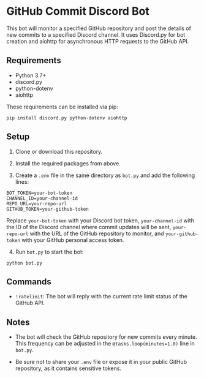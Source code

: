 # GitHub Commit Discord Bot

This bot will monitor a specified GitHub repository and post the details of new commits to a specified Discord channel. It uses Discord.py for bot creation and aiohttp for asynchronous HTTP requests to the GitHub API.

## Requirements

- Python 3.7+
- discord.py
- python-dotenv
- aiohttp

These requirements can be installed via pip:
```
pip install discord.py python-dotenv aiohttp
```

## Setup

1. Clone or download this repository.

2. Install the required packages from above.

3. Create a `.env` file in the same directory as `bot.py` and add the following lines:
```
BOT_TOKEN=your-bot-token
CHANNEL_ID=your-channel-id
REPO_URL=your-repo-url
GITHUB_TOKEN=your-github-token
```
Replace `your-bot-token` with your Discord bot token, `your-channel-id` with the ID of the Discord channel where commit updates will be sent, `your-repo-url` with the URL of the GitHub repository to monitor, and `your-github-token` with your GitHub personal access token.

4. Run `bot.py` to start the bot:
```
python bot.py
```

## Commands

- `!ratelimit`: The bot will reply with the current rate limit status of the GitHub API.

## Notes

- The bot will check the GitHub repository for new commits every minute. This frequency can be adjusted in the `@tasks.loop(minutes=1.0)` line in `bot.py`.

- Be sure not to share your `.env` file or expose it in your public GitHub repository, as it contains sensitive tokens.
